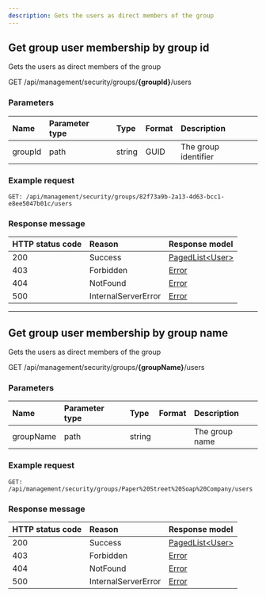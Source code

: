 ```yaml
---
description: Gets the users as direct members of the group
---
```


## Get group user membership by group id

Gets the users as direct members of the group

<span class="label label--get">GET</span> /api/management/security/groups/**{groupId}**/users

### Parameters

| Name    | Parameter type | Type   | Format | Description          |
|:--------|:---------------|:-------|:-------|:---------------------|
| groupId | path           | string | GUID   | The group identifier |

### Example request

```http
GET: /api/management/security/groups/82f73a9b-2a13-4d63-bcc1-e8ee5047b01c/users
```

### Response message

| HTTP status code | Reason              | Response model                          |
|:-----------------|:--------------------|:----------------------------------------|
| 200              | Success             | [PagedList&lt;User&gt;](/model/user.md) |
| 403              | Forbidden           | [Error](/key-concepts/errors.md)        |
| 404              | NotFound            | [Error](/key-concepts/errors.md)        |
| 500              | InternalServerError | [Error](/key-concepts/errors.md)        |

---

## Get group user membership by group name

Gets the users as direct members of the group

<span class="label label--get">GET</span> /api/management/security/groups/**{groupName}**/users

### Parameters

| Name      | Parameter type | Type   | Format | Description    |
|:----------|:---------------|:-------|:-------|:---------------|
| groupName | path           | string |        | The group name |

### Example request

```http
GET: /api/management/security/groups/Paper%20Street%20Soap%20Company/users
```

### Response message

| HTTP status code | Reason              | Response model                          |
|:-----------------|:--------------------|:----------------------------------------|
| 200              | Success             | [PagedList&lt;User&gt;](/model/user.md) |
| 403              | Forbidden           | [Error](/key-concepts/errors.md)        |
| 404              | NotFound            | [Error](/key-concepts/errors.md)        |
| 500              | InternalServerError | [Error](/key-concepts/errors.md)        |